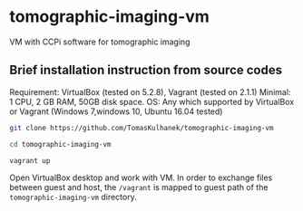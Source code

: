 # tomographic-imaging-vm
VM with CCPi software for tomographic imaging

## Brief installation instruction from source codes 
Requirement: VirtualBox (tested on 5.2.8), Vagrant (tested on 2.1.1)
Minimal: 1 CPU, 2 GB RAM, 50GB disk space.
OS: Any which supported by VirtualBox or Vagrant (Windows 7,windows 10, Ubuntu 16.04 tested)

```bash
git clone https://github.com/TomasKulhanek/tomographic-imaging-vm

cd tomographic-imaging-vm

vagrant up
```

Open VirtualBox desktop and work with VM. 
In order to exchange files between guest and host, the `/vagrant` is mapped to guest path of the `tomographic-imaging-vm` directory.
